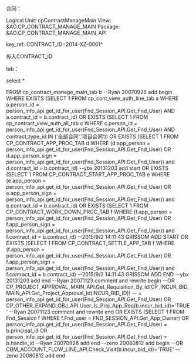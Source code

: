 合同：

Logical Unit:	cpContractManageMain
View:		&AO.CP_CONTRACT_MANAGE_MAIN
Package:		&AO.CP_CONTRACT_MANAGE_MAIN_API





key_ref: CONTRACT_ID=2014-XZ-0001^

传入CONTRACT_ID



tab：

select *

FROM   cp_contract_manage_main_tab b
--Ryan 20070926 add begin
WHERE  EXISTS (SELECT 1
               FROM cp_cont_view_auth_line_tab a
               WHERE a.person_id = person_info_api.get_id_for_user(Fnd_Session_API.Get_Fnd_User)
               AND   a.contract_id = b.contract_id)
OR     EXISTS (SELECT 1
               FROM cp_contract_view_auth_all_tab c
               WHERE c.person_id = person_info_api.get_id_for_user(Fnd_Session_API.Get_Fnd_User)
               AND contract_type_id IN ('全部合同','项目合同'))
OR     EXISTS (SELECT 1
               FROM CP_CONTRACT_APP_PROC_TAB d
               WHERE (d.app_person = person_info_api.get_id_for_user(Fnd_Session_API.Get_Fnd_User)
               OR    d.app_person_sign = person_info_api.get_id_for_user(Fnd_Session_API.Get_Fnd_User))
               and d.contract_id = b.contract_id)
--ybx 20131203 add start
OR     EXISTS (SELECT 1
               FROM CP_CONTRACT_START_APP_PROC_TAB e
               WHERE (e.app_person = person_info_api.get_id_for_user(Fnd_Session_API.Get_Fnd_User)
               OR    e.app_person_sign = person_info_api.get_id_for_user(Fnd_Session_API.Get_Fnd_User))
               and  e.contract_id = b.contract_id)
OR     EXISTS (SELECT 1
               FROM CP_CONTRACT_WORK_DOWN_PROC_TAB f
               WHERE (f.app_person = person_info_api.get_id_for_user(Fnd_Session_API.Get_Fnd_User)
               OR    f.app_person_sign = person_info_api.get_id_for_user(Fnd_Session_API.Get_Fnd_User))
               and f.contract_id = b.contract_id)
--2015/9/2 14:11:43 GRISSOM ADD START
OR     EXISTS (SELECT 1
               FROM CP_CONTRACT_SETTLE_APP_TAB f
               WHERE (f.app_person = person_info_api.get_id_for_user(Fnd_Session_API.Get_Fnd_User)
               OR    f.app_person_sign = person_info_api.get_id_for_user(Fnd_Session_API.Get_Fnd_User))
               and f.contract_id = b.contract_id)
--2015/9/2 14:11:43 GRISSOM ADD END
--ybx 20131203 add end
--Ryan 20071123 comment and rewrite begin
--OR     CP_PROJECT_APPROVAL_MAIN_API.Get_Requisition_By_Id(CP_INCUR_BID_MAIN_API.Get_Project_Approval_Id(INCUR_BID_ID))
--                                                          = person_info_api.get_id_for_user(Fnd_Session_API.Get_Fnd_User)
OR     CP_OTHER_EXPAND_OBJ_API.User_Is_Proj_App_Req(b.incur_bid_id)='TRUE'
--Ryan 20071123 comment and rewrite end
OR     EXISTS (SELECT 1 FROM  Fnd_Session f WHERE f.Fnd_user = FND_SESSION_API.Get_App_Owner)
OR     person_info_api.get_id_for_user(Fnd_Session_API.Get_Fnd_User) = b.principal_id
OR     person_info_api.get_id_for_user(Fnd_Session_API.Get_Fnd_User) = b.handle_id
--Ryan 20070926 add end
--zeno 20080812 add begin
--OR     CBM_ACCOUNT_FLOW_LINE_API.Check_Visit(b.incur_bid_id)='TRUE'
--zeno 20080812 add end